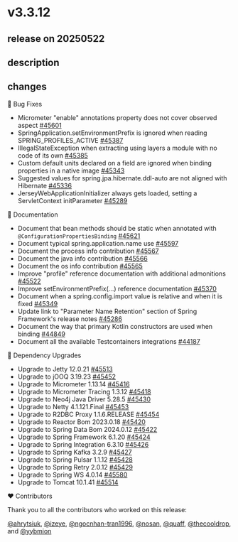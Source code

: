 # v3.3.12

## release on 20250522
## description
## changes
🐞 Bug Fixes

* Micrometer "enable" annotations property does not cover observed aspect <a href="https://github.com/spring-projects/spring-boot/pull/45601" data-hovercard-type="pull_request" data-hovercard-url="/spring-projects/spring-boot/pull/45601/hovercard">#45601</a>
* SpringApplication.setEnvironmentPrefix is ignored when reading SPRING_PROFILES_ACTIVE <a href="https://github.com/spring-projects/spring-boot/issues/45387" data-hovercard-type="issue" data-hovercard-url="/spring-projects/spring-boot/issues/45387/hovercard">#45387</a>
* IllegalStateException when extracting using layers a module with no code of its own <a href="https://github.com/spring-projects/spring-boot/issues/45385" data-hovercard-type="issue" data-hovercard-url="/spring-projects/spring-boot/issues/45385/hovercard">#45385</a>
* Custom default units declared on a field are ignored when binding properties in a native image <a href="https://github.com/spring-projects/spring-boot/issues/45343" data-hovercard-type="issue" data-hovercard-url="/spring-projects/spring-boot/issues/45343/hovercard">#45343</a>
* Suggested values for spring.jpa.hibernate.ddl-auto are not aligned with Hibernate <a href="https://github.com/spring-projects/spring-boot/issues/45336" data-hovercard-type="issue" data-hovercard-url="/spring-projects/spring-boot/issues/45336/hovercard">#45336</a>
* JerseyWebApplicationInitializer always gets loaded, setting a ServletContext initParameter <a href="https://github.com/spring-projects/spring-boot/issues/45289" data-hovercard-type="issue" data-hovercard-url="/spring-projects/spring-boot/issues/45289/hovercard">#45289</a>

📔 Documentation

* Document that bean methods should be static when annotated with <code>@ConfigurationPropertiesBinding</code> <a href="https://github.com/spring-projects/spring-boot/issues/45621" data-hovercard-type="issue" data-hovercard-url="/spring-projects/spring-boot/issues/45621/hovercard">#45621</a>
* Document typical spring.application.name use <a href="https://github.com/spring-projects/spring-boot/issues/45597" data-hovercard-type="issue" data-hovercard-url="/spring-projects/spring-boot/issues/45597/hovercard">#45597</a>
* Document the process info contribution <a href="https://github.com/spring-projects/spring-boot/issues/45567" data-hovercard-type="issue" data-hovercard-url="/spring-projects/spring-boot/issues/45567/hovercard">#45567</a>
* Document the java info contribution <a href="https://github.com/spring-projects/spring-boot/issues/45566" data-hovercard-type="issue" data-hovercard-url="/spring-projects/spring-boot/issues/45566/hovercard">#45566</a>
* Document the os info contribution <a href="https://github.com/spring-projects/spring-boot/issues/45565" data-hovercard-type="issue" data-hovercard-url="/spring-projects/spring-boot/issues/45565/hovercard">#45565</a>
* Improve "profile" reference documentation with additional admonitions <a href="https://github.com/spring-projects/spring-boot/issues/45522" data-hovercard-type="issue" data-hovercard-url="/spring-projects/spring-boot/issues/45522/hovercard">#45522</a>
* Improve setEnvironmentPrefix(...) reference documentation <a href="https://github.com/spring-projects/spring-boot/issues/45370" data-hovercard-type="issue" data-hovercard-url="/spring-projects/spring-boot/issues/45370/hovercard">#45370</a>
* Document when a spring.config.import value is relative and when it is fixed <a href="https://github.com/spring-projects/spring-boot/issues/45349" data-hovercard-type="issue" data-hovercard-url="/spring-projects/spring-boot/issues/45349/hovercard">#45349</a>
* Update link to "Parameter Name Retention" section of Spring Framework's release notes <a href="https://github.com/spring-projects/spring-boot/pull/45286" data-hovercard-type="pull_request" data-hovercard-url="/spring-projects/spring-boot/pull/45286/hovercard">#45286</a>
* Document the way that primary Kotlin constructors are used when binding <a href="https://github.com/spring-projects/spring-boot/issues/44849" data-hovercard-type="issue" data-hovercard-url="/spring-projects/spring-boot/issues/44849/hovercard">#44849</a>
* Document all the available Testcontainers integrations <a href="https://github.com/spring-projects/spring-boot/pull/44187" data-hovercard-type="pull_request" data-hovercard-url="/spring-projects/spring-boot/pull/44187/hovercard">#44187</a>

🔨 Dependency Upgrades

* Upgrade to Jetty 12.0.21 <a href="https://github.com/spring-projects/spring-boot/issues/45513" data-hovercard-type="issue" data-hovercard-url="/spring-projects/spring-boot/issues/45513/hovercard">#45513</a>
* Upgrade to jOOQ 3.19.23 <a href="https://github.com/spring-projects/spring-boot/issues/45452" data-hovercard-type="issue" data-hovercard-url="/spring-projects/spring-boot/issues/45452/hovercard">#45452</a>
* Upgrade to Micrometer 1.13.14 <a href="https://github.com/spring-projects/spring-boot/issues/45416" data-hovercard-type="issue" data-hovercard-url="/spring-projects/spring-boot/issues/45416/hovercard">#45416</a>
* Upgrade to Micrometer Tracing 1.3.12 <a href="https://github.com/spring-projects/spring-boot/issues/45418" data-hovercard-type="issue" data-hovercard-url="/spring-projects/spring-boot/issues/45418/hovercard">#45418</a>
* Upgrade to Neo4j Java Driver 5.28.5 <a href="https://github.com/spring-projects/spring-boot/issues/45430" data-hovercard-type="issue" data-hovercard-url="/spring-projects/spring-boot/issues/45430/hovercard">#45430</a>
* Upgrade to Netty 4.1.121.Final <a href="https://github.com/spring-projects/spring-boot/issues/45453" data-hovercard-type="issue" data-hovercard-url="/spring-projects/spring-boot/issues/45453/hovercard">#45453</a>
* Upgrade to R2DBC Proxy 1.1.6.RELEASE <a href="https://github.com/spring-projects/spring-boot/issues/45454" data-hovercard-type="issue" data-hovercard-url="/spring-projects/spring-boot/issues/45454/hovercard">#45454</a>
* Upgrade to Reactor Bom 2023.0.18 <a href="https://github.com/spring-projects/spring-boot/issues/45420" data-hovercard-type="issue" data-hovercard-url="/spring-projects/spring-boot/issues/45420/hovercard">#45420</a>
* Upgrade to Spring Data Bom 2024.0.12 <a href="https://github.com/spring-projects/spring-boot/issues/45422" data-hovercard-type="issue" data-hovercard-url="/spring-projects/spring-boot/issues/45422/hovercard">#45422</a>
* Upgrade to Spring Framework 6.1.20 <a href="https://github.com/spring-projects/spring-boot/issues/45424" data-hovercard-type="issue" data-hovercard-url="/spring-projects/spring-boot/issues/45424/hovercard">#45424</a>
* Upgrade to Spring Integration 6.3.10 <a href="https://github.com/spring-projects/spring-boot/issues/45426" data-hovercard-type="issue" data-hovercard-url="/spring-projects/spring-boot/issues/45426/hovercard">#45426</a>
* Upgrade to Spring Kafka 3.2.9 <a href="https://github.com/spring-projects/spring-boot/issues/45427" data-hovercard-type="issue" data-hovercard-url="/spring-projects/spring-boot/issues/45427/hovercard">#45427</a>
* Upgrade to Spring Pulsar 1.1.12 <a href="https://github.com/spring-projects/spring-boot/issues/45428" data-hovercard-type="issue" data-hovercard-url="/spring-projects/spring-boot/issues/45428/hovercard">#45428</a>
* Upgrade to Spring Retry 2.0.12 <a href="https://github.com/spring-projects/spring-boot/issues/45429" data-hovercard-type="issue" data-hovercard-url="/spring-projects/spring-boot/issues/45429/hovercard">#45429</a>
* Upgrade to Spring WS 4.0.14 <a href="https://github.com/spring-projects/spring-boot/issues/45580" data-hovercard-type="issue" data-hovercard-url="/spring-projects/spring-boot/issues/45580/hovercard">#45580</a>
* Upgrade to Tomcat 10.1.41 <a href="https://github.com/spring-projects/spring-boot/issues/45514" data-hovercard-type="issue" data-hovercard-url="/spring-projects/spring-boot/issues/45514/hovercard">#45514</a>

❤️ Contributors

Thank you to all the contributors who worked on this release:

<a class="user-mention notranslate" data-hovercard-type="user" data-hovercard-url="/users/ahrytsiuk/hovercard" data-octo-click="hovercard-link-click" data-octo-dimensions="link_type:self" href="https://github.com/ahrytsiuk">@ahrytsiuk</a>, <a class="user-mention notranslate" data-hovercard-type="user" data-hovercard-url="/users/izeye/hovercard" data-octo-click="hovercard-link-click" data-octo-dimensions="link_type:self" href="https://github.com/izeye">@izeye</a>, <a class="user-mention notranslate" data-hovercard-type="user" data-hovercard-url="/users/ngocnhan-tran1996/hovercard" data-octo-click="hovercard-link-click" data-octo-dimensions="link_type:self" href="https://github.com/ngocnhan-tran1996">@ngocnhan-tran1996</a>, <a class="user-mention notranslate" data-hovercard-type="user" data-hovercard-url="/users/nosan/hovercard" data-octo-click="hovercard-link-click" data-octo-dimensions="link_type:self" href="https://github.com/nosan">@nosan</a>, <a class="user-mention notranslate" data-hovercard-type="user" data-hovercard-url="/users/quaff/hovercard" data-octo-click="hovercard-link-click" data-octo-dimensions="link_type:self" href="https://github.com/quaff">@quaff</a>, <a class="user-mention notranslate" data-hovercard-type="user" data-hovercard-url="/users/thecooldrop/hovercard" data-octo-click="hovercard-link-click" data-octo-dimensions="link_type:self" href="https://github.com/thecooldrop">@thecooldrop</a>, and <a class="user-mention notranslate" data-hovercard-type="user" data-hovercard-url="/users/yybmion/hovercard" data-octo-click="hovercard-link-click" data-octo-dimensions="link_type:self" href="https://github.com/yybmion">@yybmion</a>

